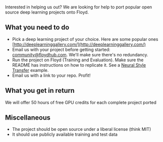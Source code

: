 Interested in helping us out? We are looking for help to port popular open source deep learning projects onto Floyd.

## What you need to do
- Pick a deep learning project of your choice. Here are some popular ones [http://deeplearninggallery.com/](http://deeplearninggallery.com/)
- Email us with your project before getting started: [community@floydhub.com](mailto:community@floydhub.com). We'll make sure there's no redundancy.
- Run the project on Floyd (Training and Evaluation). Make sure the README has instructions on how to replicate it. See a [Neural Style Transfer](http://docs.floydhub.com/guides/style_transfer/) example.
- Email us with a link to your repo. Profit!

## What you get in return
We will offer 50 hours of free GPU credits for each complete project ported

## Miscellaneous
- The project should be open source under a liberal license (think MIT)
- It should use publicly available training and test data
